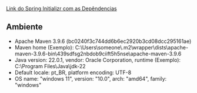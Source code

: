 [Link do Spring Initializr com as Depêndencias](https://start.spring.io/#!type=maven-project&language=java&platformVersion=3.2.5&packaging=jar&jvmVersion=22&groupId=lifeplan&artifactId=lifeplan&name=lifeplan&description=Uma%20aplica%C3%A7%C3%A3o%20para%20o%20planejamento%20da%20sua%20vida%20financeira%2C%20permitindo%20aos%20usu%C3%A1rios%20gerenciar%20or%C3%A7amentos%2C%20definir%20metas%20financeiras%20e%20rastrear%20despesas.&packageName=lifeplan.lifeplan&dependencies=lombok,web,security,data-jpa,postgresql,liquibase)

## Ambiente

- Apache Maven 3.9.6 (bc0240f3c744dd6b6ec2920b3cd08dcc295161ae)
- Maven home (Exemplo): C:\Users\someone\\.m2\wrapper\dists\apache-maven-3.9.6-bin\439sdfsg2nbdob9ciift5h5nse\apache-maven-3.9.6
- Java version: 22.0.1, vendor: Oracle Corporation, runtime (Exemplo): C:\Program Files\Java\jdk-22
- Default locale: pt_BR, platform encoding: UTF-8
- OS name: "windows 11", version: "10.0", arch: "amd64", family: "windows"